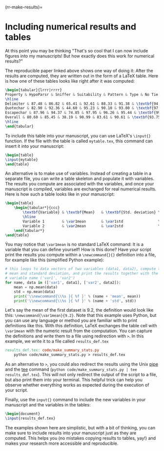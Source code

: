 (rr-make-results)=
# Including numerical results and tables

At this point you may be thinking "That's so cool that I can now include figures into my manuscripts! But how exactly does this work for numerical results?"

The reproducible paper linked above shows one way of doing it: After the results are computed, they are written out in the form of a LaTeX table. Here is how one of these tables looks like right after it was computed:

```latex
\begin{tabular}{lrrr|rrrr}
Property & HypoParsr & Sniffer & Suitability & Pattern & Type & No Tie & Full\\
\hline
Delimiter & 87.48 & 86.82 & 65.41 & 92.61 & 88.33 & 91.38 & \textbf{94.92}\\
Quotechar & 82.90 & 92.36 & 44.60 & 95.23 & 90.10 & 93.80 & \textbf{97.36}\\
Escapechar & 87.96 & 94.37 & 74.85 & 97.95 & 96.26 & 95.44 & \textbf{99.25}\\
Overall & 80.60 & 85.45 & 38.19 & 90.99 & 83.61 & 90.61 & \textbf{93.75}\\
\hline
\end{tabular}
```

To include this table into your manuscript, you can use LaTeX's `\input{}` function. If the file with the table is called `mytable.tex`, this command can insert it into your manuscript:

```latex
\begin{table}
\input{mytable}
\end{table}
```

An alternative is to make use of variables. Instead of creating a table in a separate file, you can write a table skeleton and populate it with variables. The results you compute are associated with the variables, and once your manuscript is compiled, variables are exchanged for real numerical results. Here is how such a table looks like in your manuscript:

```latex
\begin{table}
    \begin{tabular*}{ccc}
        \textbf{Variable} & \textbf{Mean}   & \textbf{Std. deviation} \
        \hline
        Variable 1        & \var1mean       & \var1std                \
        Variable 2        & \var2mean       & \var2std                \
    \end{tabular*}
\end{table}
```

Ỳou may notice that `\var1mean` is no standard LaTeX command: It is a variable that you can define yourself! How is this done? Have your script print the results you compute within a `\newcommand{}{}` definition into a file, for example like this (simplified Python example):

```python
# this loops to data vectors of two variables (data1, data2), compute the
# mean and standard deviation, and print the results together with the
# variable name ('var1', 'var2')
for name, data in (['var1', data1], ['var2', data2]):
    mean = np.mean(data)
    std = np.mean(data)
    print('\\newcommand{\\%s }{ %f }' % (name + 'mean', mean))
    print('\\newcommand{\\%s }{ %f }' % (name + 'std', std))
```

Let's say the mean of the first dataset is 9.2, the definition would look like this: `\newcommand{\var1mean}{9.2}`. Note that this example uses Python, but you can use any language or method you are familiar with to print definitions like this. With this definition, LaTeX exchanges the table cell with `\var1mean` with the numeric result from the computation. You can capture the definitions and write them to a file using redirection with `>`. In this example, we write it to a file called `results_def.tex`

```makefile
results_def.tex: code/make_summary_stats.py
    python code/make_summary_stats.py > results_def.tex
```

As an alternative to `>`, you could also redirect the results using the Unix [pipe](https://en.wikipedia.org/wiki/Pipeline_(Unix)) and the [tee](https://en.wikipedia.org/wiki/Tee_(command)) command (`python code/make_summary_stats.py | tee results_def.tex`). This will not only redirect the output of the script to a file, but also print them into your terminal. This helpful trick can help you observe whether everything works as expected during the execution of your script.

Finally, use the `input{}` command to include the new variables in your manuscript and the variables in the tables:

```latex
\begin{document}
\input{results_def.tex}
```

The examples shown here are simplistic, but with a bit of thinking, you can make sure to include results into your manuscript just as they are computed. This helps you (no mistakes copying results to tables, yay!) and makes your research more accessible and reproducible.
